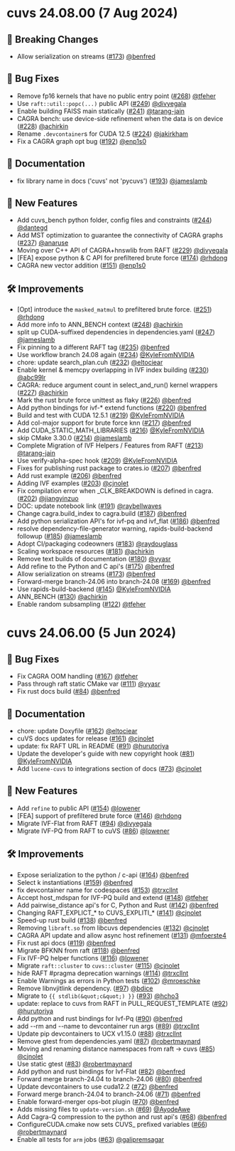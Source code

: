 # cuvs 24.08.00 (7 Aug 2024)

## 🚨 Breaking Changes

- Allow serialization on streams ([#173](https://github.com/rapidsai/cuvs/pull/173)) [@benfred](https://github.com/benfred)

## 🐛 Bug Fixes

- Remove fp16 kernels that have no public entry point ([#268](https://github.com/rapidsai/cuvs/pull/268)) [@tfeher](https://github.com/tfeher)
- Use `raft::util::popc(...)` public API ([#249](https://github.com/rapidsai/cuvs/pull/249)) [@divyegala](https://github.com/divyegala)
- Enable building FAISS main statically ([#241](https://github.com/rapidsai/cuvs/pull/241)) [@tarang-jain](https://github.com/tarang-jain)
- CAGRA bench: use device-side refinement when the data is on device ([#228](https://github.com/rapidsai/cuvs/pull/228)) [@achirkin](https://github.com/achirkin)
- Rename `.devcontainer`s for CUDA 12.5 ([#224](https://github.com/rapidsai/cuvs/pull/224)) [@jakirkham](https://github.com/jakirkham)
- Fix a CAGRA graph opt bug ([#192](https://github.com/rapidsai/cuvs/pull/192)) [@enp1s0](https://github.com/enp1s0)

## 📖 Documentation

- fix library name in docs (&#39;cuvs&#39; not &#39;pycuvs&#39;) ([#193](https://github.com/rapidsai/cuvs/pull/193)) [@jameslamb](https://github.com/jameslamb)

## 🚀 New Features

- Add cuvs_bench python folder, config files and constraints ([#244](https://github.com/rapidsai/cuvs/pull/244)) [@dantegd](https://github.com/dantegd)
- Add MST optimization to guarantee the connectivity of CAGRA graphs ([#237](https://github.com/rapidsai/cuvs/pull/237)) [@anaruse](https://github.com/anaruse)
- Moving over C++ API of CAGRA+hnswlib from RAFT ([#229](https://github.com/rapidsai/cuvs/pull/229)) [@divyegala](https://github.com/divyegala)
- [FEA] expose python &amp; C API for prefiltered brute force ([#174](https://github.com/rapidsai/cuvs/pull/174)) [@rhdong](https://github.com/rhdong)
- CAGRA new vector addition ([#151](https://github.com/rapidsai/cuvs/pull/151)) [@enp1s0](https://github.com/enp1s0)

## 🛠️ Improvements

- [Opt] introduce the `masked_matmul` to prefiltered brute force. ([#251](https://github.com/rapidsai/cuvs/pull/251)) [@rhdong](https://github.com/rhdong)
- Add more info to ANN_BENCH context ([#248](https://github.com/rapidsai/cuvs/pull/248)) [@achirkin](https://github.com/achirkin)
- split up CUDA-suffixed dependencies in dependencies.yaml ([#247](https://github.com/rapidsai/cuvs/pull/247)) [@jameslamb](https://github.com/jameslamb)
- Fix pinning to a different RAFT tag ([#235](https://github.com/rapidsai/cuvs/pull/235)) [@benfred](https://github.com/benfred)
- Use workflow branch 24.08 again ([#234](https://github.com/rapidsai/cuvs/pull/234)) [@KyleFromNVIDIA](https://github.com/KyleFromNVIDIA)
- chore: update search_plan.cuh ([#232](https://github.com/rapidsai/cuvs/pull/232)) [@eltociear](https://github.com/eltociear)
- Enable kernel &amp; memcpy overlapping in IVF index building ([#230](https://github.com/rapidsai/cuvs/pull/230)) [@abc99lr](https://github.com/abc99lr)
- CAGRA: reduce argument count in select_and_run() kernel wrappers ([#227](https://github.com/rapidsai/cuvs/pull/227)) [@achirkin](https://github.com/achirkin)
- Mark the rust brute force unittest as flaky ([#226](https://github.com/rapidsai/cuvs/pull/226)) [@benfred](https://github.com/benfred)
- Add python bindings for ivf-* extend functions ([#220](https://github.com/rapidsai/cuvs/pull/220)) [@benfred](https://github.com/benfred)
- Build and test with CUDA 12.5.1 ([#219](https://github.com/rapidsai/cuvs/pull/219)) [@KyleFromNVIDIA](https://github.com/KyleFromNVIDIA)
- Add col-major support for brute force knn ([#217](https://github.com/rapidsai/cuvs/pull/217)) [@benfred](https://github.com/benfred)
- Add CUDA_STATIC_MATH_LIBRARIES ([#216](https://github.com/rapidsai/cuvs/pull/216)) [@KyleFromNVIDIA](https://github.com/KyleFromNVIDIA)
- skip CMake 3.30.0 ([#214](https://github.com/rapidsai/cuvs/pull/214)) [@jameslamb](https://github.com/jameslamb)
- Complete Migration of IVF Helpers / Features from RAFT ([#213](https://github.com/rapidsai/cuvs/pull/213)) [@tarang-jain](https://github.com/tarang-jain)
- Use verify-alpha-spec hook ([#209](https://github.com/rapidsai/cuvs/pull/209)) [@KyleFromNVIDIA](https://github.com/KyleFromNVIDIA)
- Fixes for publishing rust package to crates.io ([#207](https://github.com/rapidsai/cuvs/pull/207)) [@benfred](https://github.com/benfred)
- Add rust example ([#206](https://github.com/rapidsai/cuvs/pull/206)) [@benfred](https://github.com/benfred)
- Adding IVF examples ([#203](https://github.com/rapidsai/cuvs/pull/203)) [@cjnolet](https://github.com/cjnolet)
- Fix compilation error when _CLK_BREAKDOWN is defined in cagra. ([#202](https://github.com/rapidsai/cuvs/pull/202)) [@jiangyinzuo](https://github.com/jiangyinzuo)
- DOC: update notebook link ([#191](https://github.com/rapidsai/cuvs/pull/191)) [@raybellwaves](https://github.com/raybellwaves)
- Change cagra.build_index to cagra.build ([#187](https://github.com/rapidsai/cuvs/pull/187)) [@benfred](https://github.com/benfred)
- Add python serialization API&#39;s for ivf-pq and ivf_flat ([#186](https://github.com/rapidsai/cuvs/pull/186)) [@benfred](https://github.com/benfred)
- resolve dependency-file-generator warning, rapids-build-backend followup ([#185](https://github.com/rapidsai/cuvs/pull/185)) [@jameslamb](https://github.com/jameslamb)
- Adopt CI/packaging codeowners ([#183](https://github.com/rapidsai/cuvs/pull/183)) [@raydouglass](https://github.com/raydouglass)
- Scaling workspace resources ([#181](https://github.com/rapidsai/cuvs/pull/181)) [@achirkin](https://github.com/achirkin)
- Remove text builds of documentation ([#180](https://github.com/rapidsai/cuvs/pull/180)) [@vyasr](https://github.com/vyasr)
- Add refine to the Python and C api&#39;s ([#175](https://github.com/rapidsai/cuvs/pull/175)) [@benfred](https://github.com/benfred)
- Allow serialization on streams ([#173](https://github.com/rapidsai/cuvs/pull/173)) [@benfred](https://github.com/benfred)
- Forward-merge branch-24.06 into branch-24.08 ([#169](https://github.com/rapidsai/cuvs/pull/169)) [@benfred](https://github.com/benfred)
- Use rapids-build-backend ([#145](https://github.com/rapidsai/cuvs/pull/145)) [@KyleFromNVIDIA](https://github.com/KyleFromNVIDIA)
- ANN_BENCH ([#130](https://github.com/rapidsai/cuvs/pull/130)) [@achirkin](https://github.com/achirkin)
- Enable random subsampling ([#122](https://github.com/rapidsai/cuvs/pull/122)) [@tfeher](https://github.com/tfeher)

# cuvs 24.06.00 (5 Jun 2024)

## 🐛 Bug Fixes

- Fix CAGRA OOM handling ([#167](https://github.com/rapidsai/cuvs/pull/167)) [@tfeher](https://github.com/tfeher)
- Pass through raft static CMake var ([#111](https://github.com/rapidsai/cuvs/pull/111)) [@vyasr](https://github.com/vyasr)
- Fix rust docs build ([#84](https://github.com/rapidsai/cuvs/pull/84)) [@benfred](https://github.com/benfred)

## 📖 Documentation

- chore: update Doxyfile ([#162](https://github.com/rapidsai/cuvs/pull/162)) [@eltociear](https://github.com/eltociear)
- cuVS docs updates for release ([#161](https://github.com/rapidsai/cuvs/pull/161)) [@cjnolet](https://github.com/cjnolet)
- update: fix RAFT URL in README ([#91](https://github.com/rapidsai/cuvs/pull/91)) [@hurutoriya](https://github.com/hurutoriya)
- Update the developer&#39;s guide with new copyright hook ([#81](https://github.com/rapidsai/cuvs/pull/81)) [@KyleFromNVIDIA](https://github.com/KyleFromNVIDIA)
- Add `lucene-cuvs` to integrations section of docs ([#73](https://github.com/rapidsai/cuvs/pull/73)) [@cjnolet](https://github.com/cjnolet)

## 🚀 New Features

- Add `refine` to public API ([#154](https://github.com/rapidsai/cuvs/pull/154)) [@lowener](https://github.com/lowener)
- [FEA] support of prefiltered brute force ([#146](https://github.com/rapidsai/cuvs/pull/146)) [@rhdong](https://github.com/rhdong)
- Migrate IVF-Flat from RAFT ([#94](https://github.com/rapidsai/cuvs/pull/94)) [@divyegala](https://github.com/divyegala)
- Migrate IVF-PQ from RAFT to cuVS ([#86](https://github.com/rapidsai/cuvs/pull/86)) [@lowener](https://github.com/lowener)

## 🛠️ Improvements

- Expose serialization to the python / c-api ([#164](https://github.com/rapidsai/cuvs/pull/164)) [@benfred](https://github.com/benfred)
- Select k instantiations ([#159](https://github.com/rapidsai/cuvs/pull/159)) [@benfred](https://github.com/benfred)
- fix devcontainer name for codespaces ([#153](https://github.com/rapidsai/cuvs/pull/153)) [@trxcllnt](https://github.com/trxcllnt)
- Accept host_mdspan for IVF-PQ build and extend ([#148](https://github.com/rapidsai/cuvs/pull/148)) [@tfeher](https://github.com/tfeher)
- Add pairwise_distance api&#39;s for C, Python and Rust ([#142](https://github.com/rapidsai/cuvs/pull/142)) [@benfred](https://github.com/benfred)
- Changing RAFT_EXPLICT_* to CUVS_EXPLITI_* ([#141](https://github.com/rapidsai/cuvs/pull/141)) [@cjnolet](https://github.com/cjnolet)
- Speed-up rust build ([#138](https://github.com/rapidsai/cuvs/pull/138)) [@benfred](https://github.com/benfred)
- Removing `libraft.so` from libcuvs dependencies ([#132](https://github.com/rapidsai/cuvs/pull/132)) [@cjnolet](https://github.com/cjnolet)
- CAGRA API update and allow async host refinement ([#131](https://github.com/rapidsai/cuvs/pull/131)) [@mfoerste4](https://github.com/mfoerste4)
- Fix rust api docs ([#119](https://github.com/rapidsai/cuvs/pull/119)) [@benfred](https://github.com/benfred)
- Migrate BFKNN from raft ([#118](https://github.com/rapidsai/cuvs/pull/118)) [@benfred](https://github.com/benfred)
- Fix IVF-PQ helper functions ([#116](https://github.com/rapidsai/cuvs/pull/116)) [@lowener](https://github.com/lowener)
- Migrate `raft::cluster` to `cuvs::cluster` ([#115](https://github.com/rapidsai/cuvs/pull/115)) [@cjnolet](https://github.com/cjnolet)
- hide RAFT #pragma deprecation warnings ([#114](https://github.com/rapidsai/cuvs/pull/114)) [@trxcllnt](https://github.com/trxcllnt)
- Enable Warnings as errors in Python tests ([#102](https://github.com/rapidsai/cuvs/pull/102)) [@mroeschke](https://github.com/mroeschke)
- Remove libnvjitlink dependency. ([#97](https://github.com/rapidsai/cuvs/pull/97)) [@bdice](https://github.com/bdice)
- Migrate to `{{ stdlib(&quot;c&quot;) }}` ([#93](https://github.com/rapidsai/cuvs/pull/93)) [@hcho3](https://github.com/hcho3)
- update: replace to cuvs from RAFT in PULL_REQUEST_TEMPLATE ([#92](https://github.com/rapidsai/cuvs/pull/92)) [@hurutoriya](https://github.com/hurutoriya)
- Add python and rust bindings for Ivf-Pq ([#90](https://github.com/rapidsai/cuvs/pull/90)) [@benfred](https://github.com/benfred)
- add --rm and --name to devcontainer run args ([#89](https://github.com/rapidsai/cuvs/pull/89)) [@trxcllnt](https://github.com/trxcllnt)
- Update pip devcontainers to UCX v1.15.0 ([#88](https://github.com/rapidsai/cuvs/pull/88)) [@trxcllnt](https://github.com/trxcllnt)
- Remove gtest from dependencies.yaml ([#87](https://github.com/rapidsai/cuvs/pull/87)) [@robertmaynard](https://github.com/robertmaynard)
- Moving and renaming distance namespaces from raft -&gt; cuvs ([#85](https://github.com/rapidsai/cuvs/pull/85)) [@cjnolet](https://github.com/cjnolet)
- Use static gtest ([#83](https://github.com/rapidsai/cuvs/pull/83)) [@robertmaynard](https://github.com/robertmaynard)
- Add python and rust bindings for Ivf-Flat ([#82](https://github.com/rapidsai/cuvs/pull/82)) [@benfred](https://github.com/benfred)
- Forward merge branch-24.04 to branch-24.06 ([#80](https://github.com/rapidsai/cuvs/pull/80)) [@benfred](https://github.com/benfred)
- Update devcontainers to use cuda12.2 ([#72](https://github.com/rapidsai/cuvs/pull/72)) [@benfred](https://github.com/benfred)
- Forward merge branch-24.04 to branch-24.06 ([#71](https://github.com/rapidsai/cuvs/pull/71)) [@benfred](https://github.com/benfred)
- Enable forward-merger ops-bot plugin ([#70](https://github.com/rapidsai/cuvs/pull/70)) [@benfred](https://github.com/benfred)
- Adds missing files to `update-version.sh` ([#69](https://github.com/rapidsai/cuvs/pull/69)) [@AyodeAwe](https://github.com/AyodeAwe)
- Add Cagra-Q compression to the python and rust api&#39;s ([#68](https://github.com/rapidsai/cuvs/pull/68)) [@benfred](https://github.com/benfred)
- ConfigureCUDA.cmake now sets CUVS_ prefixed variables ([#66](https://github.com/rapidsai/cuvs/pull/66)) [@robertmaynard](https://github.com/robertmaynard)
- Enable all tests for `arm` jobs ([#63](https://github.com/rapidsai/cuvs/pull/63)) [@galipremsagar](https://github.com/galipremsagar)
